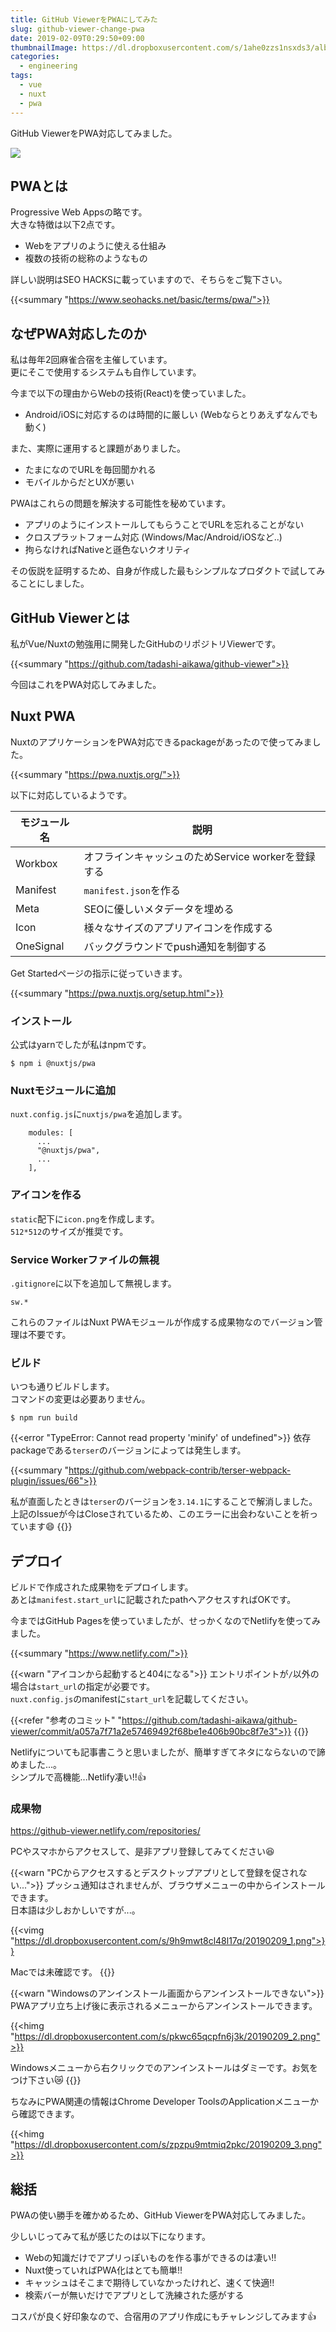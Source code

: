 ```yaml
---
title: GitHub ViewerをPWAにしてみた
slug: github-viewer-change-pwa
date: 2019-02-09T0:29:50+09:00
thumbnailImage: https://dl.dropboxusercontent.com/s/1ahe0zzs1nsxds3/albert-s-633533.jpg
categories:
  - engineering
tags:
  - vue
  - nuxt
  - pwa
---
```


GitHub ViewerをPWA対応してみました。

<!--more-->

<img src="https://dl.dropboxusercontent.com/s/1ahe0zzs1nsxds3/albert-s-633533.jpg"/>

<!--toc-->


PWAとは
------

Progressive Web Appsの略です。  
大きな特徴は以下2点です。

* Webをアプリのように使える仕組み
* 複数の技術の総称のようなもの

詳しい説明はSEO HACKSに載っていますので、そちらをご覧下さい。

{{<summary "https://www.seohacks.net/basic/terms/pwa/">}}


なぜPWA対応したのか
-------------------

私は毎年2回麻雀合宿を主催しています。  
更にそこで使用するシステムも自作しています。

今まで以下の理由からWebの技術(React)を使っていました。

* Android/iOSに対応するのは時間的に厳しい (Webならとりあえずなんでも動く)

また、実際に運用すると課題がありました。

* たまになのでURLを毎回聞かれる
* モバイルからだとUXが悪い

PWAはこれらの問題を解決する可能性を秘めています。

* アプリのようにインストールしてもらうことでURLを忘れることがない
* クロスプラットフォーム対応 (Windows/Mac/Android/iOSなど..)
* 拘らなければNativeと遜色ないクオリティ

その仮説を証明するため、自身が作成した最もシンプルなプロダクトで試してみることにしました。


GitHub Viewerとは
-----------------

私がVue/Nuxtの勉強用に開発したGitHubのリポジトリViewerです。

{{<summary "https://github.com/tadashi-aikawa/github-viewer">}}

今回はこれをPWA対応してみました。


Nuxt PWA
--------

NuxtのアプリケーションをPWA対応できるpackageがあったので使ってみました。

{{<summary "https://pwa.nuxtjs.org/">}}

以下に対応しているようです。

| モジュール名 |                        説明                        |
| ------------ | -------------------------------------------------- |
| Workbox      | オフラインキャッシュのためService workerを登録する |
| Manifest     | `manifest.json`を作る                              |
| Meta         | SEOに優しいメタデータを埋める                      |
| Icon         | 様々なサイズのアプリアイコンを作成する             |
| OneSignal    | バックグラウンドでpush通知を制御する               |

Get Startedページの指示に従っていきます。

{{<summary "https://pwa.nuxtjs.org/setup.html">}}

### インストール

公式はyarnでしたが私はnpmです。

```
$ npm i @nuxtjs/pwa
```

### Nuxtモジュールに追加

`nuxt.config.js`に`nuxtjs/pwa`を追加します。

```
    modules: [
      ...
      "@nuxtjs/pwa",
      ...
    ],
```

### アイコンを作る

`static`配下に`icon.png`を作成します。  
`512*512`のサイズが推奨です。

### Service Workerファイルの無視

`.gitignore`に以下を追加して無視します。

```
sw.*
```

これらのファイルはNuxt PWAモジュールが作成する成果物なのでバージョン管理は不要です。

### ビルド

いつも通りビルドします。  
コマンドの変更は必要ありません。

```
$ npm run build
```

{{<error "TypeError: Cannot read property 'minify' of undefined">}}
依存packageである`terser`のバージョンによっては発生します。

{{<summary "https://github.com/webpack-contrib/terser-webpack-plugin/issues/66">}}

私が直面したときは`terser`のバージョンを`3.14.1`にすることで解消しました。  
上記のIssueが今はCloseされているため、このエラーに出会わないことを祈っています😄
{{</error>}}


デプロイ
--------

ビルドで作成された成果物をデプロイします。  
あとは`manifest.start_url`に記載されたpathへアクセスすればOKです。

今まではGitHub Pagesを使っていましたが、せっかくなのでNetlifyを使ってみました。

{{<summary "https://www.netlify.com/">}}

{{<warn "アイコンから起動すると404になる">}}
エントリポイントが`/`以外の場合は`start_url`の指定が必要です。  
`nuxt.config.js`のmanifestに`start_url`を記載してください。

{{<refer "参考のコミット" "https://github.com/tadashi-aikawa/github-viewer/commit/a057a7f71a2e57469492f68be1e406b90bc8f7e3">}}
{{</warn>}}


Netlifyについても記事書こうと思いましたが、簡単すぎてネタにならないので諦めました...。  
シンプルで高機能...Netlify凄い!!👍


### 成果物

https://github-viewer.netlify.com/repositories/

PCやスマホからアクセスして、是非アプリ登録してみてください😆

{{<warn "PCからアクセスするとデスクトップアプリとして登録を促されない...">}}
プッシュ通知はされませんが、ブラウザメニューの中からインストールできます。  
日本語は少しおかしいですが...。

{{<vimg "https://dl.dropboxusercontent.com/s/9h9mwt8cl48l17q/20190209_1.png">}}

Macでは未確認です。
{{</warn>}}

{{<warn "Windowsのアンインストール画面からアンインストールできない">}}
PWAアプリ立ち上げ後に表示されるメニューからアンインストールできます。

{{<himg "https://dl.dropboxusercontent.com/s/pkwc65qcpfn6j3k/20190209_2.png">}}

Windowsメニューから右クリックでのアンインストールはダミーです。お気をつけ下さい😿
{{</warn>}}

ちなみにPWA関連の情報はChrome Developer ToolsのApplicationメニューから確認できます。

{{<himg "https://dl.dropboxusercontent.com/s/zpzpu9mtmiq2pkc/20190209_3.png">}}


総括
----

PWAの使い勝手を確かめるため、GitHub ViewerをPWA対応してみました。

少しいじってみて私が感じたのは以下になります。

* Webの知識だけでアプリっぽいものを作る事ができるのは凄い!!
* Nuxt使っていればPWA化はとても簡単!!
* キャッシュはそこまで期待していなかったけれど、速くて快適!!
* 検索バーが無いだけでアプリとして洗練された感がする

コスパが良く好印象なので、合宿用のアプリ作成にもチャレンジしてみます👍
